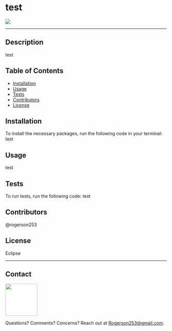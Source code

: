 # test
  <img src="https://img.shields.io/badge/License-MIT-blue">
  <hr>
  
  ## Description
  test

  ## Table of Contents
  * <a href="#installation">Installation</a>
  * <a href="#usage">Usage</a>
  * <a href="#tests">Tests</a>
  * <a href="#contributors">Contributors</a>
  * <a href="#license">License</a>

  <h2 id="installation">Installation</h2>
  To install the necessary packages, run the following code in your terminal:
  test

  <h2 id="usage">Usage</h2>
  test

  <h2 id="tests">Tests</h2>
  To run tests, run the following code:
  test

  <h2 id="contributors">Contributors</h2>
  @rogerson253
  
  <h2 id="license">License</h2>
  Eclipse
  <hr>
  
  
## Contact
  <img src="https://avatars2.githubusercontent.com/u/57200095?v=4" height="100" width="100">
  
 Questions? Comments? Concerns? Reach out at Rogerson253@gmail.com.